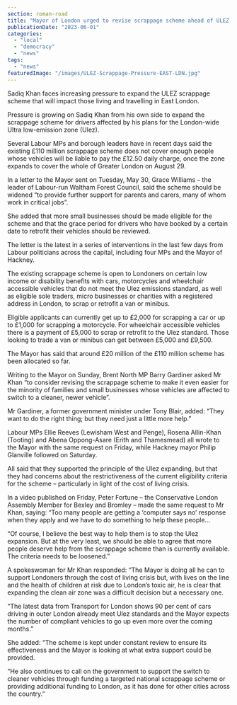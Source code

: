 ```yaml
---
section: roman-road
title: "Mayor of London urged to revise scrappage scheme ahead of ULEZ expansion"
publicationDate: "2023-06-01"
categories: 
  - "local"
  - "democracy"
  - "news"
tags: 
  - "news"
featuredImage: "/images/ULEZ-Scrappage-Pressure-EAST-LDN.jpg"
---
```


Sadiq Khan faces increasing pressure to expand the ULEZ scrappage scheme that will impact those living and travelling in East London.

Pressure is growing on Sadiq Khan from his own side to expand the scrappage scheme for drivers affected by his plans for the London-wide Ultra low-emission zone (Ulez).

Several Labour MPs and borough leaders have in recent days said the existing £110 million scrappage scheme does not cover enough people whose vehicles will be liable to pay the £12.50 daily charge, once the zone expands to cover the whole of Greater London on August 29.

In a letter to the Mayor sent on Tuesday, May 30, Grace Williams – the leader of Labour-run Waltham Forest Council, said the scheme should be widened “to provide further support for parents and carers, many of whom work in critical jobs”.

She added that more small businesses should be made eligible for the scheme and that the grace period for drivers who have booked by a certain date to retrofit their vehicles should be reviewed.

The letter is the latest in a series of interventions in the last few days from Labour politicians across the capital, including four MPs and the Mayor of Hackney.

The existing scrappage scheme is open to Londoners on certain low income or disability benefits with cars, motorcycles and wheelchair accessible vehicles that do not meet the Ulez emissions standard, as well as eligible sole traders, micro businesses or charities with a registered address in London, to scrap or retrofit a van or minibus.

Eligible applicants can currently get up to £2,000 for scrapping a car or up to £1,000 for scrapping a motorcycle. For wheelchair accessible vehicles there is a payment of £5,000 to scrap or retrofit to the Ulez standard. Those looking to trade a van or minibus can get between £5,000 and £9,500.

The Mayor has said that around £20 million of the £110 million scheme has been allocated so far.

Writing to the Mayor on Sunday, Brent North MP Barry Gardiner asked Mr Khan “to consider revising the scrappage scheme to make it even easier for the minority of families and small businesses whose vehicles are affected to switch to a cleaner, newer vehicle”.

Mr Gardiner, a former government minister under Tony Blair, added: “They want to do the right thing; but they need just a little more help.”

Labour MPs Ellie Reeves (Lewisham West and Penge), Rosena Allin-Khan (Tooting) and Abena Oppong-Asare (Erith and Thamesmead) all wrote to the Mayor with the same request on Friday, while Hackney mayor Philip Glanville followed on Saturday.

All said that they supported the principle of the Ulez expanding, but that they had concerns about the restrictiveness of the current eligibility criteria for the scheme – particularly in light of the cost of living crisis.

In a video published on Friday, Peter Fortune – the Conservative London Assembly Member for Bexley and Bromley – made the same request to Mr Khan, saying: “Too many people are getting a ‘computer says no’ response when they apply and we have to do something to help these people…

“Of course, I believe the best way to help them is to stop the Ulez expansion. But at the very least, we should be able to agree that more people deserve help from the scrappage scheme than is currently available. The criteria needs to be loosened.”

A spokeswoman for Mr Khan responded: “The Mayor is doing all he can to support Londoners through the cost of living crisis but, with lives on the line and the health of children at risk due to London’s toxic air, he is clear that expanding the clean air zone was a difficult decision but a necessary one.

“The latest data from Transport for London shows 90 per cent of cars driving in outer London already meet Ulez standards and the Mayor expects the number of compliant vehicles to go up even more over the coming months.”

She added: “The scheme is kept under constant review to ensure its effectiveness and the Mayor is looking at what extra support could be provided.

“He also continues to call on the government to support the switch to cleaner vehicles through funding a targeted national scrappage scheme or providing additional funding to London, as it has done for other cities across the country.”

